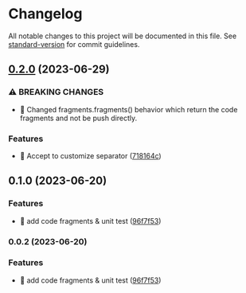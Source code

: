 # Changelog

All notable changes to this project will be documented in this file. See [standard-version](https://github.com/conventional-changelog/standard-version) for commit guidelines.

## [0.2.0](https://github.com/vzt7/code-fragments/compare/v0.1.0...v0.2.0) (2023-06-29)


### ⚠ BREAKING CHANGES

* 🧨 Changed fragments.fragments() behavior which return the code fragments
and not be push directly.

### Features

* 🎸 Accept to customize separator ([718164c](https://github.com/vzt7/code-fragments/commit/718164cf3f61990a08ac15822bb81a98ddcd9c58))

## 0.1.0 (2023-06-20)


### Features

* 🎸 add code fragments & unit test ([96f7f53](https://github.com/vzt7/code-fragments/commit/96f7f534faf33eeb4a4b50e54bf3ab011f253e7b))

### 0.0.2 (2023-06-20)


### Features

* 🎸 add code fragments & unit test ([96f7f53](https://github.com/vzt7/code-fragments/commit/96f7f534faf33eeb4a4b50e54bf3ab011f253e7b))
